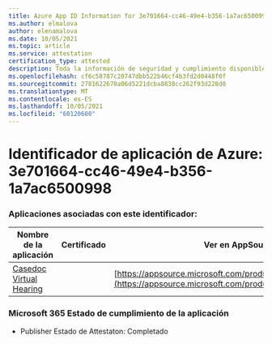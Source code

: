 ```yaml
---
title: Azure App ID Information for 3e701664-cc46-49e4-b356-1a7ac6500998
ms.author: elmalova
author: elenamalova
ms.date: 10/05/2021
ms.topic: article
ms.service: attestation
certification_type: attested
description: Toda la información de seguridad y cumplimiento disponible para 3e701664-cc46-49e4-b356-1a7ac6500998.
ms.openlocfilehash: cf6c58787c20747dbb522b46cf4b3fd2d0448f0f
ms.sourcegitcommit: 2781622670a06d5221dcba8838cc262f93d228d0
ms.translationtype: MT
ms.contentlocale: es-ES
ms.lasthandoff: 10/05/2021
ms.locfileid: "60120600"
---
```

# <a name="azure-app-id-3e701664-cc46-49e4-b356-1a7ac6500998"></a>Identificador de aplicación de Azure: 3e701664-cc46-49e4-b356-1a7ac6500998


### <a name="apps-associated-with-this-id"></a>Aplicaciones asociadas con este identificador:
| **Nombre de la aplicación** | **Certificado** | **Ver en AppSource** |
|--------------|---------------|-----------------------|
| [Casedoc Virtual Hearing](https://docs.microsoft.com/microsoft-365-app-certification/forward/WA200003164) |  | [https://appsource.microsoft.com/product/office/WA200003164](https://appsource.microsoft.com/product/office/WA200003164) |

### <a name="microsoft-365-app-compliance-status"></a>Microsoft 365 Estado de cumplimiento de la aplicación
- Publisher Estado de Attestaton: Completado
